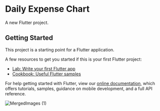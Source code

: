 # Daily Expense Chart

A new Flutter project.

## Getting Started

This project is a starting point for a Flutter application.

A few resources to get you started if this is your first Flutter project:

- [Lab: Write your first Flutter app](https://flutter.dev/docs/get-started/codelab)
- [Cookbook: Useful Flutter samples](https://flutter.dev/docs/cookbook)

For help getting started with Flutter, view our
[online documentation](https://flutter.dev/docs), which offers tutorials,
samples, guidance on mobile development, and a full API reference.



![MergedImages (1)](https://user-images.githubusercontent.com/90060963/159697451-39cf6d43-b41c-48d4-9c19-a250c4f833b8.png)
